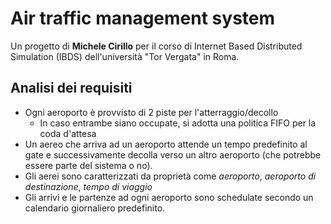 # Air traffic management system
Un progetto di **Michele Cirillo** per il corso di Internet Based Distributed Simulation (IBDS) dell'università "Tor Vergata" in Roma.

## Analisi dei requisiti
- Ogni aeroporto è provvisto di 2 piste per l'atterraggio/decollo
	- In caso entrambe siano occupate, si adotta una politica FIFO per la coda d'attesa
- Un aereo che arriva ad un aeroporto attende un tempo predefinito al gate e successivamente decolla verso 
un altro aeroporto (che potrebbe essere parte del sistema o no).
- Gli aerei sono caratterizzati da proprietà come *aeroporto*, *aeroporto di destinazione*, 
*tempo di viaggio*
- Gli arrivi e le partenze ad ogni aeroporto sono schedulate secondo un calendario 
giornaliero predefinito. 